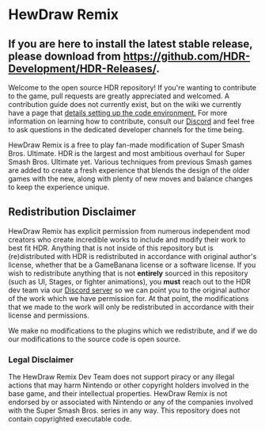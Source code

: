 
# HewDraw Remix

## If you are here to install the latest stable release, please download from https://github.com/HDR-Development/HDR-Releases/.

Welcome to the open source HDR repository! If you're wanting to contribute to the game, pull requests are greatly appreciated and welcomed. A contribution guide does not currently exist, but on the wiki we currently have a page that [details setting up the code environment.](https://github.com/HDR-Development/HewDraw-Remix/wiki/The-Environment) For more information on learning how to contribute, consult our [Discord](https://discord.gg/hdr) and feel free to ask questions in the dedicated developer channels for the time being.

HewDraw Remix is a free to play fan-made modification of Super Smash Bros. Ultimate. HDR is the largest and most ambitious overhaul for Super Smash Bros. Ultimate yet. Various techniques from previous Smash games are added to create a fresh experience that blends the design of the older games with the new, along with plenty of new moves and balance changes to keep the experience unique.

## Redistribution Disclaimer
HewDraw Remix has explicit permission from numerous independent mod creators who create incredible works to include and modify their work to best fit HDR. Anything that is not inside of this repository but is (re)distributed with HDR is redistributed in accordance with original author's license, whether that be a GameBanana license or a software license. If you wish to redistribute anything that is not **entirely** sourced in this repository (such as UI, Stages, or fighter animations), you **must** reach out to the HDR dev team via our [Discord server](https://discord.gg/hdr) so we can point you to the original author of the work which we have permission for. At that point, the modifications that we made to the work will only be redistributed in accordance with their license and permissions.

We make no modifications to the plugins which we redistribute, and if we do our modifications to the source code is open source.

### Legal Disclaimer 
The HewDraw Remix Dev Team does not support piracy or any illegal actions that may harm Nintendo or other copyright holders involved in the base game, and their intellectual properties. HewDraw Remix is not endorsed by or associated with Nintendo or any of the companies involved with the Super Smash Bros. series in any way. This repository does not contain copyrighted executable code.
